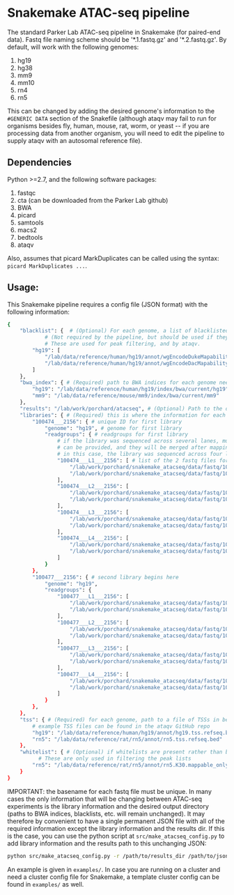 # Snakemake ATAC-seq pipeline
The standard Parker Lab ATAC-seq pipeline in Snakemake (for paired-end data). Fastq file naming scheme should be '\*.1.fastq.gz' and '\*.2.fastq.gz'. By default, will work with the following genomes:

1. hg19
2. hg38
3. mm9
4. mm10
5. rn4
6. rn5 

This can be changed by adding the desired genome's information to the `#GENERIC DATA` section of the Snakefile (although ataqv may fail to run for organisms besides fly, human, mouse, rat, worm, or yeast -- if you are processing data from another organism, you will need to edit the pipeline to supply ataqv with an autosomal reference file).

## Dependencies
Python >=2.7, and the following software packages:

1. fastqc
2. cta (can be downloaded from the Parker Lab github)
3. BWA
4. picard
5. samtools
6. macs2
7. bedtools
8. ataqv

Also, assumes that picard MarkDuplicates can be called using the syntax: `picard MarkDuplicates ...`.

## Usage:
This Snakemake pipeline requires a config file (JSON format) with the following information:
```bash
{
    "blacklist": {  # (Optional) For each genome, a list of blacklisted regions in bed format
		    # (Not required by the pipeline, but should be used if they are available!!).
		    # These are used for peak filtering, and by ataqv.
        "hg19": [
            "/lab/data/reference/human/hg19/annot/wgEncodeDukeMapabilityRegionsExcludable.bed.gz", 
            "/lab/data/reference/human/hg19/annot/wgEncodeDacMapabilityConsensusExcludable.bed.gz"
        ]
    }, 
    "bwa_index": { # (Required) path to BWA indices for each genome needed
        "hg19": "/lab/data/reference/human/hg19/index/bwa/current/hg19",
        "mm9": "/lab/data/reference/mouse/mm9/index/bwa/current/mm9"
    }, 
    "results": "/lab/work/porchard/atacseq", # (Optional) Path to the directory in which results should be placed (default is current working directory is used)
    "libraries": { # (Required) this is where the information for each library is given
        "100474___2156": { # unique ID for first library
            "genome": "hg19", # genome for first library
            "readgroups": { # readgroups for first library
			    # if the library was sequenced across several lanes, multiple readgroups
			    # can be provided, and they will be merged after mapping and before duplicate marking/filtering
			    # in this case, the library was sequenced across four lanes so four readgroups are provided.
                "100474___L1___2156": [ # list of the 2 fastq files for the first lane
                    "/lab/work/porchard/snakemake_atacseq/data/fastq/100474_L001.1.fastq.gz", 
                    "/lab/work/porchard/snakemake_atacseq/data/fastq/100474_L001.2.fastq.gz"
                ], 
                "100474___L2___2156": [
                    "/lab/work/porchard/snakemake_atacseq/data/fastq/100474_L002.1.fastq.gz", 
                    "/lab/work/porchard/snakemake_atacseq/data/fastq/100474_L002.2.fastq.gz"
                ], 
                "100474___L3___2156": [
                    "/lab/work/porchard/snakemake_atacseq/data/fastq/100474_L003.1.fastq.gz", 
                    "/lab/work/porchard/snakemake_atacseq/data/fastq/100474_L003.2.fastq.gz"
                ], 
                "100474___L4___2156": [
                    "/lab/work/porchard/snakemake_atacseq/data/fastq/100474_L004.1.fastq.gz", 
                    "/lab/work/porchard/snakemake_atacseq/data/fastq/100474_L004.2.fastq.gz"
                ]
            }
        }, 
        "100477___2156": { # second library begins here
            "genome": "hg19", 
            "readgroups": {
                "100477___L1___2156": [
                    "/lab/work/porchard/snakemake_atacseq/data/fastq/100477_L001.1.fastq.gz", 
                    "/lab/work/porchard/snakemake_atacseq/data/fastq/100477_L001.2.fastq.gz"
                ], 
                "100477___L2___2156": [
                    "/lab/work/porchard/snakemake_atacseq/data/fastq/100477_L002.1.fastq.gz", 
                    "/lab/work/porchard/snakemake_atacseq/data/fastq/100477_L002.2.fastq.gz"
                ], 
                "100477___L3___2156": [
                    "/lab/work/porchard/snakemake_atacseq/data/fastq/100477_L003.1.fastq.gz", 
                    "/lab/work/porchard/snakemake_atacseq/data/fastq/100477_L003.2.fastq.gz"
                ], 
                "100477___L4___2156": [
                    "/lab/work/porchard/snakemake_atacseq/data/fastq/100477_L004.1.fastq.gz", 
                    "/lab/work/porchard/snakemake_atacseq/data/fastq/100477_L004.2.fastq.gz"
                ]
            }
        }, 
    }, 
    "tss": { # (Required) for each genome, path to a file of TSSs in bed format (used by ataqv for ATAC-seq quality control)
		# example TSS files can be found in the ataqv GitHub repo
        "hg19": "/lab/data/reference/human/hg19/annot/hg19.tss.refseq.bed", 
        "rn5": "/lab/data/reference/rat/rn5/annot/rn5.tss.refseq.bed"
    }, 
    "whitelist": { # (Optional) if whitelists are present rather than blacklists, they can be provided as well.
		  # These are only used in filtering the peak lists
        "rn5": "/lab/data/reference/rat/rn5/annot/rn5.K30.mappable_only.bed.gz"
    }
}
```
IMPORTANT: the basename for each fastq file must be unique. In many cases the only information that will be changing between ATAC-seq experiments is the library information and the desired output directory (paths to BWA indices, blacklists, etc. will remain unchanged). It may therefore by convenient to have a single permanent JSON file with all of the required information except the library information and the results dir. If this is the case, you can use the python script at `src/make_atacseq_config.py` to add library information and the results path to this unchanging JSON:
```bash
python src/make_atacseq_config.py -r /path/to/results_dir /path/to/json_with_everything_except_libraries_and_results.json /path/to/json_with_libraries.json
```

An example is given in `examples/`. In case you are running on a cluster and need a cluster config file for Snakemake, a template cluster config can be found in `examples/` as well.
